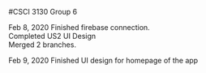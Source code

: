 #CSCI 3130 Group 6 


Feb 8, 2020
Finished firebase connection.\
Completed US2 UI Design\
Merged 2 branches.

Feb 9, 2020
Finished UI design for homepage of the app
